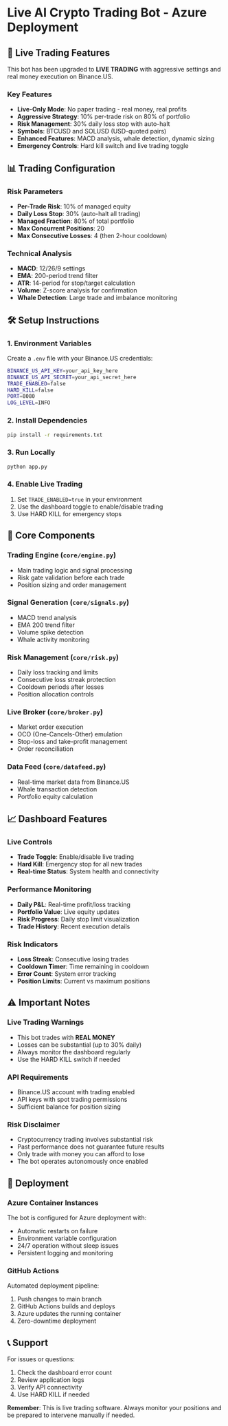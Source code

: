 # Live AI Crypto Trading Bot - Azure Deployment

## 🚀 Live Trading Features

This bot has been upgraded to **LIVE TRADING** with aggressive settings and real money execution on Binance.US.

### Key Features
- **Live-Only Mode**: No paper trading - real money, real profits
- **Aggressive Strategy**: 10% per-trade risk on 80% of portfolio
- **Risk Management**: 30% daily loss stop with auto-halt
- **Symbols**: BTCUSD and SOLUSD (USD-quoted pairs)
- **Enhanced Features**: MACD analysis, whale detection, dynamic sizing
- **Emergency Controls**: Hard kill switch and live trading toggle

## 📊 Trading Configuration

### Risk Parameters
- **Per-Trade Risk**: 10% of managed equity
- **Daily Loss Stop**: 30% (auto-halt all trading)
- **Managed Fraction**: 80% of total portfolio
- **Max Concurrent Positions**: 20
- **Max Consecutive Losses**: 4 (then 2-hour cooldown)

### Technical Analysis
- **MACD**: 12/26/9 settings
- **EMA**: 200-period trend filter
- **ATR**: 14-period for stop/target calculation
- **Volume**: Z-score analysis for confirmation
- **Whale Detection**: Large trade and imbalance monitoring

## 🛠️ Setup Instructions

### 1. Environment Variables
Create a `.env` file with your Binance.US credentials:

```bash
BINANCE_US_API_KEY=your_api_key_here
BINANCE_US_API_SECRET=your_api_secret_here
TRADE_ENABLED=false
HARD_KILL=false
PORT=8080
LOG_LEVEL=INFO
```

### 2. Install Dependencies
```bash
pip install -r requirements.txt
```

### 3. Run Locally
```bash
python app.py
```

### 4. Enable Live Trading
1. Set `TRADE_ENABLED=true` in your environment
2. Use the dashboard toggle to enable/disable trading
3. Use HARD KILL for emergency stops

## 🔧 Core Components

### Trading Engine (`core/engine.py`)
- Main trading logic and signal processing
- Risk gate validation before each trade
- Position sizing and order management

### Signal Generation (`core/signals.py`)
- MACD trend analysis
- EMA 200 trend filter
- Volume spike detection
- Whale activity monitoring

### Risk Management (`core/risk.py`)
- Daily loss tracking and limits
- Consecutive loss streak protection
- Cooldown periods after losses
- Position allocation controls

### Live Broker (`core/broker.py`)
- Market order execution
- OCO (One-Cancels-Other) emulation
- Stop-loss and take-profit management
- Order reconciliation

### Data Feed (`core/datafeed.py`)
- Real-time market data from Binance.US
- Whale transaction detection
- Portfolio equity calculation

## 📈 Dashboard Features

### Live Controls
- **Trade Toggle**: Enable/disable live trading
- **Hard Kill**: Emergency stop for all new trades
- **Real-time Status**: System health and connectivity

### Performance Monitoring
- **Daily P&L**: Real-time profit/loss tracking
- **Portfolio Value**: Live equity updates
- **Risk Progress**: Daily stop limit visualization
- **Trade History**: Recent execution details

### Risk Indicators
- **Loss Streak**: Consecutive losing trades
- **Cooldown Timer**: Time remaining in cooldown
- **Error Count**: System error tracking
- **Position Limits**: Current vs maximum positions

## ⚠️ Important Notes

### Live Trading Warnings
- This bot trades with **REAL MONEY**
- Losses can be substantial (up to 30% daily)
- Always monitor the dashboard regularly
- Use the HARD KILL switch if needed

### API Requirements
- Binance.US account with trading enabled
- API keys with spot trading permissions
- Sufficient balance for position sizing

### Risk Disclaimer
- Cryptocurrency trading involves substantial risk
- Past performance does not guarantee future results
- Only trade with money you can afford to lose
- The bot operates autonomously once enabled

## 🚀 Deployment

### Azure Container Instances
The bot is configured for Azure deployment with:
- Automatic restarts on failure
- Environment variable configuration
- 24/7 operation without sleep issues
- Persistent logging and monitoring

### GitHub Actions
Automated deployment pipeline:
1. Push changes to main branch
2. GitHub Actions builds and deploys
3. Azure updates the running container
4. Zero-downtime deployment

## 📞 Support

For issues or questions:
1. Check the dashboard error count
2. Review application logs
3. Verify API connectivity
4. Use HARD KILL if needed

**Remember**: This is live trading software. Always monitor your positions and be prepared to intervene manually if needed.



